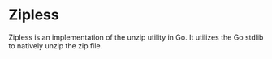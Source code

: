 # Zipless

Zipless is an implementation of the unzip utility in Go. It utilizes the Go stdlib to natively unzip the zip file.